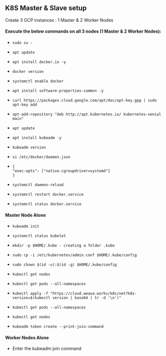 ## K8S Master & Slave setup
Create 3 GCP instances : 1 Master & 2 Worker Nodes

#### Execute the below commands on all 3 nodes (1 Master & 2 Worker Nodes):
-     sudo su -
-     apt update
-     apt install docker.io -y
-     docker version
-     systemctl enable docker
-     apt install software-properties-common -y
-     curl https://packages.cloud.google.com/apt/doc/apt-key.gpg | sudo apt-key add
-     apt-add-repository "deb http://apt.kubernetes.io/ kubernetes-xenial main"
-     apt update
-     apt install kubeadm -y
-     kubeadm version
-     vi /etc/docker/daemon.json
-     {
      "exec-opts": ["native.cgroupdriver=systemd"]
      }
-     systemctl daemon-reload
-     systemctl restart docker.service
-     systemctl status docker.service

#### Master Node Alone
-     kubeadm init
-     systemctl status kubelet
-     mkdir -p $HOME/.kube - creating a folder .kube 
-     sudo cp -i /etc/kubernetes/admin.conf $HOME/.kube/config
-     sudo chown $(id -u):$(id -g) $HOME/.kube/config
-     kubectl get nodes
-     kubectl get pods --all-namespaces
-     kubectl apply -f "https://cloud.weave.works/k8s/net?k8s-version=$(kubectl version | base64 | tr -d '\n')"
-     kubectl get pods --all-namespaces
-     kubectl get nodes
-     kubeadm token create --print-join-command

#### Worker Nodes Alone
- Enter the kubeadm join command

